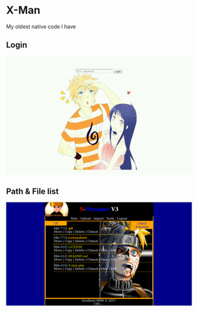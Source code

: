 # X-Man
My oldest native code I have

## Login
![](./screenshots/login.png)

## Path & File list
![](./screenshots/path%20and%20file%20list.png)